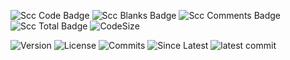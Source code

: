 ![Scc Code Badge](https://sloc.xyz/github/Nikey646/Kuuhaku/?category=code) ![Scc Blanks Badge](https://sloc.xyz/github/Nikey646/Kuuhaku/?category=blanks) ![Scc Comments Badge](https://sloc.xyz/github/Nikey646/Kuuhaku/?category=comments) ![Scc Total Badge](https://sloc.xyz/github/Nikey646/Kuuhaku/) ![CodeSize](https://img.shields.io/github/languages/code-size/Nikey646/Kuuhaku)

![Version](https://img.shields.io/github/v/tag/Nikey646/Kuuhaku?label=Version) ![License](https://img.shields.io/github/license/Nikey646/Kuuhaku?style=flat) ![Commits](https://img.shields.io/github/commit-activity/m/Nikey646/Kuuhaku?label=Commits) ![Since Latest](https://img.shields.io/github/commits-since/Nikey646/Kuuhaku/latest) ![latest commit](https://img.shields.io/github/last-commit/Nikey646/Kuuhaku)
